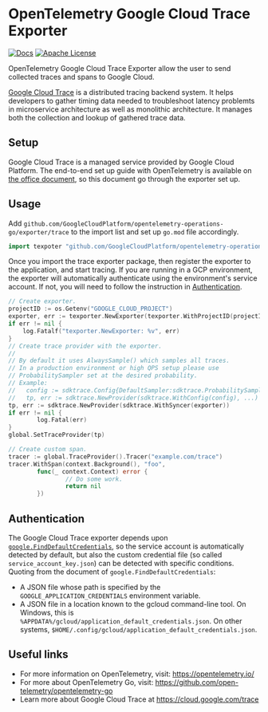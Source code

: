 # OpenTelemetry Google Cloud Trace Exporter

[![Docs](https://godoc.org/github.com/GoogleCloudPlatform/opentelemetry-operations-go/exporter/trace?status.svg)](https://pkg.go.dev/github.com/GoogleCloudPlatform/opentelemetry-operations-go/exporter/trace)
[![Apache License][license-image]][license-image]

OpenTelemetry Google Cloud Trace Exporter allow the user to send collected traces and spans to Google Cloud.

[Google Cloud Trace](https://cloud.google.com/trace) is a distributed tracing backend system. It helps developers to gather timing data needed to troubleshoot latency problemts in microservice architecture as well as monolithic architecture. It manages both the collection and lookup of gathered trace data.

## Setup

Google Cloud Trace is a managed service provided by Google Cloud Platform. The end-to-end set up guide with OpenTelemetry is available on [the office document](https://cloud.google.com/trace/docs/setup/go-ot), so this document go through the exporter set up.

## Usage

Add `github.com/GoogleCloudPlatform/opentelemetry-operations-go/exporter/trace` to the import list and set up `go.mod` file accordingly.

```go
import texpoter "github.com/GoogleCloudPlatform/opentelemetry-operations-go/exporter/trace"
```

Once you import the trace exporter package, then register the exporter to the application, and start tracing. If you are running in a GCP environment, the exporter will automatically authenticate using the environment's service account. If not, you will need to follow the instruction in [Authentication](#Authentication).

```go
// Create exporter.
projectID := os.Getenv("GOOGLE_CLOUD_PROJECT")
exporter, err := texporter.NewExporter(texporter.WithProjectID(projectID))
if err != nil {
    log.Fatalf("texporter.NewExporter: %v", err)
}
// Create trace provider with the exporter.
//
// By default it uses AlwaysSample() which samples all traces.
// In a production environment or high QPS setup please use
// ProbabilitySampler set at the desired probability.
// Example:
//   config := sdktrace.Config{DefaultSampler:sdktrace.ProbabilitySampler(0.0001)}
//   tp, err := sdktrace.NewProvider(sdktrace.WithConfig(config), ...)
tp, err := sdktrace.NewProvider(sdktrace.WithSyncer(exporter))
if err != nil {
        log.Fatal(err)
}
global.SetTraceProvider(tp)

// Create custom span.
tracer := global.TraceProvider().Tracer("example.com/trace")
tracer.WithSpan(context.Background(), "foo",
        func(_ context.Context) error {
                // Do some work.
                return nil
        })
```

## Authentication

The Google Cloud Trace exporter depends upon [`google.FindDefaultCredentials`](https://pkg.go.dev/golang.org/x/oauth2/google?tab=doc#FindDefaultCredentials), so the service account is automatically detected by default, but also the custom credential file (so called `service_account_key.json`) can be detected with specific conditions. Quoting from the document of `google.FindDefaultCredentials`:

* A JSON file whose path is specified by the `GOOGLE_APPLICATION_CREDENTIALS` environment variable.
* A JSON file in a location known to the gcloud command-line tool. On Windows, this is `%APPDATA%/gcloud/application_default_credentials.json`. On other systems, `$HOME/.config/gcloud/application_default_credentials.json`.

## Useful links

* For more information on OpenTelemetry, visit: https://opentelemetry.io/
* For more about OpenTelemetry Go, visit: https://github.com/open-telemetry/opentelemetry-go
* Learn more about Google Cloud Trace at https://cloud.google.com/trace

[license-url]: https://github.com/GoogleCloudPlatform/opentelemetry-operations-go/blob/master/LICENSE
[license-image]: https://img.shields.io/badge/license-Apache_2.0-green.svg?style=flat
